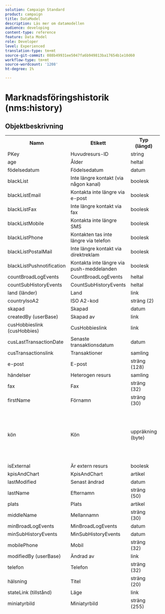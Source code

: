 ```yaml
---
solution: Campaign Standard
product: campaign
title: DataModel
description: Läs mer om datamodellen
audience: developing
content-type: reference
feature: Data Model
role: Developer
level: Experienced
translation-type: tm+mt
source-git-commit: 088b49931ee5047fa6b949813ba17654b1e10d60
workflow-type: tm+mt
source-wordcount: '1208'
ht-degree: 1%

---
```



# Marknadsföringshistorik (nms:history)

## Objektbeskrivning

<table>
               <tr>
                  <th>Namn</th>
                  <th>Etikett</th>
                  <th>Typ (längd)</th>
                  <th>Uppräkningsvärden</th>
               </tr>
               <tr>
                  <td>PKey</td>
                  <td>Huvudresurs-ID</td>
                  <td>string </td>
                  <td> </td>
               </tr>
               <tr>
                  <td>age</td>
                  <td>Ålder</td>
                  <td>heltal </td>
                  <td> </td>
               </tr>
               <tr>
                  <td>födelsedatum</td>
                  <td>Födelsedatum</td>
                  <td>datum </td>
                  <td> </td>
               </tr>
               <tr>
                  <td>blackList</td>
                  <td>Inte längre kontakt (via någon kanal)</td>
                  <td>boolesk </td>
                  <td> </td>
               </tr>
               <tr>
                  <td>blackListEmail</td>
                  <td>Kontakta inte längre via e-post</td>
                  <td>boolesk </td>
                  <td> </td>
               </tr>
               <tr>
                  <td>blackListFax</td>
                  <td>Inte längre kontakt via fax</td>
                  <td>boolesk </td>
                  <td> </td>
               </tr>
               <tr>
                  <td>blackListMobile</td>
                  <td>Kontakta inte längre SMS</td>
                  <td>boolesk </td>
                  <td> </td>
               </tr>
               <tr>
                  <td>blackListPhone</td>
                  <td>Kontakten tas inte längre via telefon</td>
                  <td>boolesk </td>
                  <td> </td>
               </tr>
               <tr>
                  <td>blackListPostalMail</td>
                  <td>Inte längre kontakt via direktreklam</td>
                  <td>boolesk </td>
                  <td> </td>
               </tr>
               <tr>
                  <td>blackListPushnotification</td>
                  <td>Kontakta inte längre via push-meddelanden</td>
                  <td>boolesk </td>
                  <td> </td>
               </tr>
               <tr>
                  <td>countBroadLogEvents</td>
                  <td>CountBroadLogEvents</td>
                  <td>heltal </td>
                  <td> </td>
               </tr>
               <tr>
                  <td>countSubHistoryEvents</td>
                  <td>CountSubHistoryEvents</td>
                  <td>heltal </td>
                  <td> </td>
               </tr>
               <tr>
                  <td>land (länder)</td>
                  <td>Land</td>
                  <td>link </td>
                  <td> </td>
               </tr>
               <tr>
                  <td>countryIsoA2</td>
                  <td>ISO A2-kod</td>
                  <td>sträng (2)</td>
                  <td> </td>
               </tr>
               <tr>
                  <td>skapad</td>
                  <td>Skapad</td>
                  <td>datum </td>
                  <td> </td>
               </tr>
               <tr>
                  <td>createdBy (userBase)</td>
                  <td>Skapad av</td>
                  <td>link </td>
                  <td> </td>
               </tr>
               <tr>
                  <td>cusHobbieslink (cusHobbies)</td>
                  <td>CusHobbieslink</td>
                  <td>link </td>
                  <td> </td>
               </tr>
               <tr>
                  <td>cusLastTransactionDate</td>
                  <td>Senaste transaktionsdatum</td>
                  <td>datum </td>
                  <td> </td>
               </tr>
               <tr>
                  <td>cusTransactionslink</td>
                  <td>Transaktioner</td>
                  <td>samling </td>
                  <td> </td>
               </tr>
               <tr>
                  <td>e-post</td>
                  <td>E-post</td>
                  <td>sträng (128)</td>
                  <td> </td>
               </tr>
               <tr>
                  <td>händelser</td>
                  <td>Heterogen resurs</td>
                  <td>samling </td>
                  <td> </td>
               </tr>
               <tr>
                  <td>fax</td>
                  <td>Fax</td>
                  <td>sträng (32)</td>
                  <td> </td>
               </tr>
               <tr>
                  <td>firstName</td>
                  <td>Förnamn</td>
                  <td>sträng (30)</td>
                  <td> </td>
               </tr>
               <tr>
                  <td>kön</td>
                  <td>Kön</td>
                  <td>uppräkning (byte) </td>
                  <td>
                     <ul>
                        <li>Ospecificerad - okänd - 0</li>
                        <li>Man - man - man - 1</li>
                        <li>Kvinna - kvinna - 2</li>
                        <li>OGILTIGT VÄRDE - __Invalid_value__ - __Invalid_value__</li>
                     </ul>
                  </td>
               </tr>
               <tr>
                  <td>isExternal</td>
                  <td>Är extern resurs</td>
                  <td>boolesk </td>
                  <td> </td>
               </tr>
               <tr>
                  <td>kpisAndChart</td>
                  <td>KpisAndChart</td>
                  <td>artikel </td>
                  <td> </td>
               </tr>
               <tr>
                  <td>lastModified</td>
                  <td>Senast ändrad</td>
                  <td>datum </td>
                  <td> </td>
               </tr>
               <tr>
                  <td>lastName</td>
                  <td>Efternamn</td>
                  <td>sträng (50)</td>
                  <td> </td>
               </tr>
               <tr>
                  <td>plats</td>
                  <td>Plats</td>
                  <td>artikel </td>
                  <td> </td>
               </tr>
               <tr>
                  <td>middleName</td>
                  <td>Mellannamn</td>
                  <td>sträng (30)</td>
                  <td> </td>
               </tr>
               <tr>
                  <td>minBroadLogEvents</td>
                  <td>MinBroadLogEvents</td>
                  <td>datum </td>
                  <td> </td>
               </tr>
               <tr>
                  <td>minSubHistoryEvents</td>
                  <td>MinSubHistoryEvents</td>
                  <td>datum </td>
                  <td> </td>
               </tr>
               <tr>
                  <td>mobilePhone</td>
                  <td>Mobil</td>
                  <td>sträng (32)</td>
                  <td> </td>
               </tr>
               <tr>
                  <td>modifiedBy (userBase)</td>
                  <td>Ändrad av</td>
                  <td>link </td>
                  <td> </td>
               </tr>
               <tr>
                  <td>telefon</td>
                  <td>Telefon</td>
                  <td>sträng (32)</td>
                  <td> </td>
               </tr>
               <tr>
                  <td>hälsning</td>
                  <td>Titel</td>
                  <td>sträng (20)</td>
                  <td> </td>
               </tr>
               <tr>
                  <td>stateLink (tillstånd)</td>
                  <td>Läge</td>
                  <td>link </td>
                  <td> </td>
               </tr>
               <tr>
                  <td>miniatyrbild</td>
                  <td>Miniatyrbild</td>
                  <td>sträng (255)</td>
                  <td> </td>
               </tr>
               <tr>
                  <td>timeZone</td>
                  <td>Tidszon</td>
                  <td>uppräkning (sträng) (64)</td>
                  <td>
                     <ul>
                        <li>(GMT-02:00) Centralatlanten - Atlantic_South_Georgia - Atlantic/South_Georgia</li>
                        <li>(GMT+02.00) Amman - Asien_Amman - Asien/Amman</li>
                        <li>(GMT-03.00) Brasi - America_Sao_Paulo - America/Sao_Paulo</li>
                        <li>(GMT+06.00) Astana, Dhaka - Asien_Dhaka - Asien/Dhaka</li>
                        <li>(GMT+06.00) Novossibirsk - Asien_Novosibirsk - Asien/Novosibirsk</li>
                        <li>(GMT+02.00) Windhoek - Africa_Windhoek - Africa/Windhoek</li>
                        <li>(GMT+04.00) Kaukasus, Erevan - Asien_Jerevan - Asien/Jerevan</li>
                        <li>(GMT-04.00) Manaus - America_Manaus - America/Manaus</li>
                        <li>(GMT+03.30) Teheran - Asien_Teheran - Asien/Teheran</li>
                        <li>(GMT+12.00) Auckland, Wellington - Pacific_Auckland - Pacific/Auckland</li>
                        <li>(GMT+02.00) Jerusalem - Asien_Jerusalem - Asien/Jerusalem</li>
                        <li>(GMT+03.00) Moskva, St. Petersburg, Volgograd - Europe_Moskva - Europa/Moskva</li>
                        <li>(GMT+09.30) Adelaïde - Australia_Adelaide - Australien/Adelaide</li>
                        <li>(GMT+10.00) Canberra, Melbourne, Sydney - Australia_Canberra - Australien/Canberra</li>
                        <li>(GMT+08.00) Perth - Australia_Perth - Australia/Perth</li>
                        <li>(GMT+09.00) Jakutsk - Asien_Jakutsk - Asien/Yakutsk</li>
                        <li>(GMT-10.00) Hawai - Pacific_Honolulu - Pacific/Honolulu</li>
                        <li>(GMT+04.00) Baku - Asien_Baku - Asien/Baku</li>
                        <li>(GMT+10.00) Vladivostok - Asien_Vladivostok - Asien/Vladivostok</li>
                        <li>(GMT+09.00) Söul - Asien_Seoul - Asien/Söul</li>
                        <li>(GMT+01.00) Sarajevo, Skoplje, Sofia, Warszawa, Zagreb - Europe_Sarajevo - Europa/Sarajevo</li>
                        <li>(GMT+04.00) Abu Dhabi, Muscat - Asia_Muscat - Asien/Muscat</li>
                        <li>(GMT+08.00) Kuala Lumpur, Singapore - Asien_Kuala_Lumpur - Asien/Kuala_Lumpur</li>
                        <li>(GMT+09.00) Osaka, Sapporo, Tokyo - Asien_Tokyo - Asien/Tokyo</li>
                        <li>(GMT+10.00) Brisbane - Australia_Brisbane - Australien/Brisbane</li>
                        <li>(GMT+05.30) Sri Jayawardenepura - Asien_Colombia - Asien/Colombia</li>
                        <li>(GMT+02.00) Harare, Pretoria - Africa_Harare - Africa/Harare</li>
                        <li>(GMT+08.00) Ulan-Bator - Asien_Ulan_Bator - Asien/Ulan_Bator</li>
                        <li>(GMT-02:00) Greenwich Mean Time minus 2 timmar - Gmt_m2 - ETC/GMT+2</li>
                        <li>(GMT-03.00) Greenwich Mean Time minus 3 timmar - Gmt_m3 - ETC/GMT+3</li>
                        <li>(GMT-01:00) Greenwich Mean Time minus 1 timme - Gmt_m1 - ETC/GMT+1</li>
                        <li>(GMT-06.00) Greenwich Mean Time minus 6 timmar - Gmt_m6 - ETC/GMT+6</li>
                        <li>(GMT-07.00) Greenwich Mean Time minus 7 timmar - Gmt_m7 - ETC/GMT+7</li>
                        <li>(GMT-04.00) Greenwich Mean Time minus 4 timmar - Gmt_m4 - ETC/GMT+4</li>
                        <li>(GMT) Casablanca - Africa_Casablanca - Africa/Casablanca</li>
                        <li>(GMT+05.30) Kolkata, Chennai, Mumbai, New Delhi - Asien_Kolkata - Asien/Kolkata</li>
                        <li>(GMT-11:00) Greenwich Mean Time minus 11 timmar - Gmt_m11 - ETC/GMT+11</li>
                        <li>(GMT-09.00) Greenwich Mean Time minus 9 timmar - Gmt_m9 - ETC/GMT+9</li>
                        <li>(GMT-03:30) Newfoundland - America_St_Johns - America/St_Johns</li>
                        <li>(GMT+03.00) Greenwich Mean Time plus 3 timmar - Gmt_p3 - ETC/GMT-3</li>
                        <li>(GMT-04.30) Caracas - America_Caracas - America/Caracas</li>
                        <li>(GMT+01.00) Amsterdam, Berlin, Berne, Rom, Stockholm, Wien - Europa_Berlin - Europa/Berlin</li>
                        <li>(GMT-07.00) Chihuahua, La Paz, Mazatlan - America_Chihuahua - Amerika/Chihuahua</li>
                        <li>(GMT+03.00) Nairobi - Africa_Nairobi - Africa/Nairobi</li>
                        <li>(GMT-04.00) Asunción - America_Asuncion - America/Asuncion</li>
                        <li>(GMT+03.00) Bagdad - Asien_Bagdad - Asien/Bagdad</li>
                        <li>(GMT-10.00) Greenwich Mean Time minus 10 timmar - Gmt_m10 - ETC/GMT+10</li>
                        <li>(GMT-03.00) Grönland - Amerika_Godthab - Amerika/Godthab</li>
                        <li>(GMT+02.00) Damas - Asien_Damaskus - Asien/Damaskus</li>
                        <li>(GMT-11.00) Samoa - Stilla havet_Samoa - Stilla havet/Samoa</li>
                        <li>(GMT-05.00) Bogota, Lima, Quito - America_Bogota - Amerika/Bogota</li>
                        <li>(GMT+01.00) Bryssel, Köpenhamn, Madrid, Paris - Europa_Paris - Europa/Paris</li>
                        <li>(GMT+08.00) Beijing, Chongqing, Hongkong, Urumqi - Asien_Shanghai - Asien/Shanghai</li>
                        <li>(GMT+12.00) Fidji - Pacific_Fiji - Stilla havet/Fiji</li>
                        <li>(GMT+02.00) Aten, Istanbul, Minsk - Europa_Aten - Europa/Aten</li>
                        <li>(GMT+04.00) Tbilissi - Asien_Tbilisi - Asien/Tbilisi</li>
                        <li>OGILTIGT VÄRDE - __Invalid_value__ - __Invalid_value__</li>
                        <li>(GMT+05:45) Katmandu - Asien_Katmandu - Asien/Katmandu</li>
                        <li>(GMT-05:00) Indiana (östra) - America_Indianapolis - Amerika/Indianapolis</li>
                        <li>(GMT-01:00) Kap Verde-öarna - Atlanten_Kap Verde - Atlanten/Kap Verde</li>
                        <li>(GMT+04.00) Port Louis - Indian_Mauritius - Indien/Mauritius</li>
                        <li>(GMT+08.00) Taipei - Asien_Taipei - Asien/Taipei</li>
                        <li>(GMT+06.30) Rangoon - Asien_Rangoon - Asien/Rangoon</li>
                        <li>(GMT+11.00) Magadan, Salomonöarna, Nya Kaledonien - Stilla havet_Guadalkanalen - Stilla havet/Guadalkanalen</li>
                        <li>(GMT+02.00) Kairo - Afrika_Kairo - Afrika/Kairo</li>
                        <li>(GMT+05.00) Iekaterinburg - Asien_Jekaterinburg - Asien/Jekaterinburg</li>
                        <li>(GMT+08.00) Irkoutsk - Asien_Irkutsk - Asien/Irkutsk</li>
                        <li>(GMT+10.00) Guam, Port Moresby - Pacific_Guam - Pacific/Guam</li>
                        <li>(GMT-04.00) Atlantic, normaltid (Kanada) - America_Halifax - America/Halifax</li>
                        <li>(GMT) Greenwich, medeltid - GMT - GMT</li>
                        <li>Standard - ingen - ingen</li>
                        <li>(GMT-04.00) La Paz - America_La_Paz - America/La_Paz</li>
                        <li>(GMT-06:00) Guadalajara, Mexico, Monterrey - America_Mexico_City - Amerika/Mexico_City</li>
                        <li>(GMT+09.30) Darwin - Australia_Darwin - Australien/Darwin</li>
                        <li>(GMT-05:00) Est (USA och Kanada) - America_New_York - America/New_York</li>
                        <li>(GMT-05:00) Greenwich Mean Time minus 5 timmar - Gmt_m5 - ETC/GMT+5</li>
                        <li>(GMT+05.00) Islamabad, Karachi, Tachkent - Asien_Karachi - Asien/Karachi</li>
                        <li>(GMT+03.00) Koweït, Riyad - Asien_Riyadh - Asien/Riyadh</li>
                        <li>(GMT-08.00) Greenwich Mean Time minus 8 timmar - Gmt_m8 - ETC/GMT+8</li>
                        <li>(GMT-01.00) Azorerna - Atlanten/Azorerna - Atlanten/Azorerna</li>
                        <li>(GMT+07.00) Bangkok, Hanoi, Djakarta - Asien_Bangkok - Asien/Bangkok</li>
                        <li>(GMT) Monrovia - Afrika_Monrovia - Afrika/Monrovia</li>
                        <li>(GMT-09.00) Alaska - America_Anchorage - America/Anchorage</li>
                        <li>(GMT+01:00) Belgrad, Bratislava, Budapest, Ljubljana, Prag - Europa_Belgrad - Europa/Belgrad</li>
                        <li>(GMT) Reykjavik - Atlantic_Reykjavik - Atlantic/Reykjavik</li>
                        <li>(GMT+02.00) Bukarest - Europe_Bukarest - Europe/Bukarest</li>
                        <li>(GMT+05.00) Greenwich Mean Time plus 5 timmar - Gmt_p5 - ETC/GMT-5</li>
                        <li>(GMT+04.00) Greenwich Mean Time plus 4 timmar - Gmt_p4 - ETC/GMT-4</li>
                        <li>(GMT+07.00) Greenwich Mean Time plus 7 timmar - Gmt_p7 - ETC/GMT-7</li>
                        <li>(GMT+06.00) Greenwich Mean Time plus 6 timmar - Gmt_p6 - ETC/GMT-6</li>
                        <li>(GMT+01:00) Greenwich Mean Time plus 1 timme - Gmt_p1 - ETC/GMT-1</li>
                        <li>(GMT-08:00) Stilla havet (USA och Kanada) - America_Los Angeles - America/Los Angeles</li>
                        <li>(GMT+02.00) Greenwich Mean Time plus 2 timmar - Gmt_p2 - ETC/GMT-2</li>
                        <li>(GMT+07.00) Krasnoïarsk - Asien_Krasnojarsk - Asien/Krasnojarsk</li>
                        <li>(GMT+09.00) Greenwich Mean Time plus 9 timmar - Gmt_p9 - ETC/GMT-9</li>
                        <li>(GMT+08.00) Greenwich Mean Time plus 8 timmar - Gmt_p8 - ETC/GMT-8</li>
                        <li>(GMT+10.00) Hobart - Australien_Hobart - Australien/Hobart</li>
                        <li>(GMT+13.00) Nuku'alofa - Pacific_Tongatapu - Stilla havet/Tongatapu</li>
                        <li>(GMT-06.00) Centralamerika - Amerika_Regina - Amerika/Regina</li>
                        <li>(GMT-03:00) Buenos Aires, Cayenne, Fortaleza - America_Buenos_Aires - America/Buenos_Aires</li>
                        <li>(GMT-07:00) Rocky Mountains (USA och Kanada) - America_Denver - Amerika/Denver</li>
                        <li>(GMT+01.00) Centralafrika - Väst - Afrika_Luanda - Afrika/Luanda</li>
                        <li>(GMT+02.00) Helsingfors, Kiev, Riga, Sofia, Tallinn, Vilnius - Europe_Helsingfors - Europa/Helsingfors</li>
                        <li>(GMT) Greenwich Mean Time: Dublin, Edinburgh, Lissabon - London - Europa_London - Europa/London</li>
                        <li>(GMT-07.00) Arizona - America_Phoenix - America/Phoenix</li>
                        <li>(GMT+02.00) Beirut - Asien_Beirut - Asien/Beirut</li>
                        <li>(GMT+04.30) Kabul - Asien_Kabul - Asien/Kabul</li>
                        <li>(GMT-06.00) Center (USA och Kanada) - America_Chicago - America/Chicago</li>
                        <li>(GMT+11.00) Greenwich Mean Time plus 11 timmar - Gmt_p11 - ETC/GMT-11</li>
                        <li>(GMT+10.00) Greenwich Mean Time plus 10 timmar - Gmt_p10 - ETC/GMT-10</li>
                        <li>(GMT+13.00) Greenwich Mean Time plus 13 timmar - Gmt_p13 - ETC/GMT-13</li>
                        <li>(GMT+12.00) Greenwich Mean Time plus 12 timmar - Gmt_p12 - ETC/GMT-12</li>
                        <li>(GMT-04.00) Santiago - America_Santiago - Amerika/Santiago</li>
                        <li>(GMT-03.00) Montevideo - America_Montevideo - America/Montevideo</li>
                        <li>(GMT-04:00) Cuiaba - America_Cuiaba - America/Cuiaba</li>
                     </ul>
                  </td>
               </tr>
               <tr>
                  <td>title</td>
                  <td>Profil</td>
                  <td>sträng (255)</td>
                  <td> </td>
               </tr>
            </table>

## Filter

Födelsedag (födelsedag)

<table>
<tr>
<th>Namn</th>
<th>Typ</th>
</tr>
<tr>
<td>includeStart</td>
<td>boolesk</td>
</tr>
<tr>
<td>previousUnitsValue</td>
<td>heltal</td>
</tr>
<tr>
<td>nextUnitsValue</td>
<td>heltal</td>
</tr>
<tr>
<td>endDay</td>
<td>datum</td>
</tr>
<tr>
<td>precision</td>
<td>uppräkning</td>
</tr>
<tr>
<td>relativeValue</td>
<td>string</td>
</tr>
<tr>
<td>månad</td>
<td>datum</td>
</tr>
<tr>
<td>operator</td>
<td>uppräkning</td>
</tr>
<tr>
<td>includeEnd</td>
<td>boolesk</td>
</tr>
<tr>
<td>endMonth</td>
<td>datum</td>
</tr>
<tr>
<td>type</td>
<td>uppräkning</td>
</tr>
<tr>
<td>dag</td>
<td>datum</td>
</tr>
</table>

Per e-post (via e-post)

<table>
<tr>
<th>Namn</th>
<th>Typ</th>
</tr>
<tr>
<td>e-post</td>
<td>string</td>
</tr>
</table>

Efter tangenter (byKeysProfile)

<table>
<tr>
<th>Namn</th>
<th>Typ</th>
</tr>
<tr>
<td>e-post</td>
<td>string</td>
</tr>
</table>

Efter namn eller e-postadress (efterText)

<table>
<tr>
<th>Namn</th>
<th>Typ</th>
</tr>
<tr>
<td>text</td>
<td>string</td>
</tr>
</table>

Efter statisk målgrupp (byStaticAudience)

<table>
<tr>
<th>Namn</th>
<th>Typ</th>
</tr>
<tr>
<td>publik</td>
<td>link</td>
</tr>
</table>

Klickad (hasClickDelivery)

<table>
<tr>
<th>Namn</th>
<th>Typ</th>
</tr>
<tr>
<td>leverans</td>
<td>link</td>
</tr>
</table>

Öppnad (hasOpenedDelivery)

<table>
<tr>
<th>Namn</th>
<th>Typ</th>
</tr>
<tr>
<td>leverans</td>
<td>link</td>
</tr>
</table>

Profil (profil)

<table>
<tr>
<th>Namn</th>
<th>Typ</th>
</tr>
<tr>
<td>profil</td>
<td>link</td>
</tr>
</table>

Mottaget (hasReceivedDelivery)

<table>
<tr>
<th>Namn</th>
<th>Typ</th>
</tr>
<tr>
<td>leverans</td>
<td>link</td>
</tr>
</table>

Prenumeranter (prenumeranter)

<table>
<tr>
<th>Namn</th>
<th>Typ</th>
</tr>
<tr>
<td>service</td>
<td>link</td>
</tr>
</table>